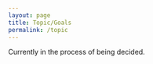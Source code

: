 ```yaml
---
layout: page
title: Topic/Goals
permalink: /topic
---
```


Currently in the process of being decided.
